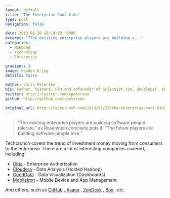 ```yaml
---
layout: default
title: "The Enterprise Cool Kids"
type: post
navigation: false

date: 2013-01-28 10:14:19 -0800
excerpt: "”The existing enterprise players are building s..."
categories:
  - NoEmbed
  - Technology
  - Enterprise

gradient: 3
image: header-8.jpg
details: false

author: Chris Petersen
bio: Father, husband, CTO and cofounder of Scientist.com, developer, entrepreneur and technologist.
twitter: http://twitter.com/cpetersen
github: http://github.com/cpetersen

original_url: http://techcrunch.com/2013/01/27/the-enterprise-cool-kids/
---
```





 > ”The existing enterprise players are building software people tolerate,” as Rosenstein concisely puts it. “The future players are building software people love.”

 Techcrunch covers the trend of investment money moving from consumers to the enterprise. There are a lot of interesting companies covered, including: 

 *  [Okta](http://www.okta.com/)  - Enterprise Authorization
 *  [Cloudera](http://www.cloudera.com/)  - Data Analysis (Hosted Hadoop)
 *  [GoodData](http://www.gooddata.com/)  - Data Visualization (Dashboards)
 *  [MobileIron](http://www.mobileiron.com/)  - Mobile Device and App Management

 And others, such as  [GitHub](http://github.com/) ,  [Asana](http://asana.com/) ,  [ZenDesk](http://www.zendesk.com/) ,  [Box](https://www.box.com/) , etc. 
